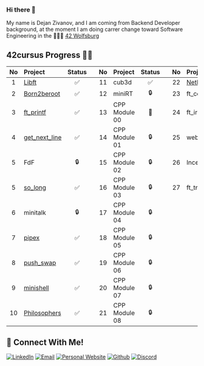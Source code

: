 ### Hi there 👋
My name is Dejan Zivanov, and I am coming from Backend Developer background, at the moment I am doing carrer change toward Software Engineering in the 👨🏻‍💻 [42 Wolfsburg](https://42wolfsburg.de/)
<br>
## 42cursus Progress 💪🏻
| No  | Project                                    | Status |   | No  | Project       | Status |   | No  | Project                        | Status |
| :-: | :----------------------------------------- | :----: | - | :-: | :------------ | :----: | - | :-: | :----------------------------- | :----: |
| 1   | [Libft](../../../42-libft)                 | ✅     |   | 11  | cub3d         | ✅     |   | 22  | [NetPractice](../../../42NetPractice)                    | ✅      |
| 2   | [Born2beroot](../../../42-born2beroot)     | ✅     |   | 12  | miniRT        | 🔒     |   | 23  | ft_containers                  | 🔒      |
| 3   | [ft_printf](../../../42-ft_printf)         | ✅     |   | 13  | CPP Module 00 | 📝     |   | 24  | ft_irc                         | 🔒      |
| 4   | [get_next_line](../../../42-get_next_line) | ✅     |   | 14  | CPP Module 01 | 🔒     |   | 25  | webserv                        | 🔒      |
| 5   | FdF                                        | 🔒     |   | 15  | CPP Module 02 | 🔒     |   | 26  | Inception                      | 🔒      |
| 5   | [so_long](../../../42-so_long)             | ✅     |   | 16  | CPP Module 03 | 🔒     |   | 27  | ft_transcendence               | 🔒      |
| 6   | minitalk                                   | 🔒     |   | 17  | CPP Module 04 | 🔒     |   |     |                                |         |
| 7   | [pipex](../../../42-Pipex)                 | ✅     |   | 18  | CPP Module 05 | 🔒     |   |     |                                |         |
| 8   | [push_swap](../../../Push-Swap)            | ✅     |   | 19  | CPP Module 06 | 🔒     |   |     |                                |         |
| 9   | [minishell](https://github.com/dejanzivanov/42_WB_2022_Minishell)| ✅     |   | 20  | CPP Module 07 | 🔒     |   |     |                                |         |
| 10  | [Philosophers](../../../42-Philosophers)   | ✅     |   | 21  | CPP Module 08 | 🔒     |   |     |                                |         |


## 📱 Connect With Me!
[![LinkedIn](https://img.shields.io/badge/-LinkedIn-0e76a8?style=flat-square&logo=linkedin&logoColor=white)](https://www.linkedin.com/in/dejanzivanov/)
[![Email](https://img.shields.io/badge/Email-%20-d95040?style=flat-square&logo=mail&logoColor=white)](mailto:contact@dejanzivanov.com)
[![Personal Website](https://img.shields.io/badge/-Personal%20Website-f8f8fa?style=flat-square)](https://dejanzivanov.com/)
[![Github](https://img.shields.io/badge/GitHub-100000?style=flat-square&log=github&logoColor=white)](https://github.com/dejanzivanov)
[![Discord](https://img.shields.io/badge/Discord-7289DA?style=flat-square&logo=discord&logoColor=white)](castiel0504#9273)
<!--
**dejanzivanov/dejanzivanov** is a ✨ _special_ ✨ repository because its `README.md` (this file) appears on your GitHub profile.


Here are some ideas to get you started:

- 🔭 I’m currently working on ...
- 🌱 I’m currently learning ...
- 👯 I’m looking to collaborate on ...
- 🤔 I’m looking for help with ...
- 💬 Ask me about ...
- 📫 How to reach me: ...
- 😄 Pronouns: ...
- ⚡ Fun fact: ...
-->
